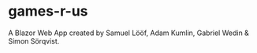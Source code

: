 # games-r-us
A Blazor Web App created by Samuel Lööf, Adam Kumlin, Gabriel Wedin &amp; Simon Sörqvist.
